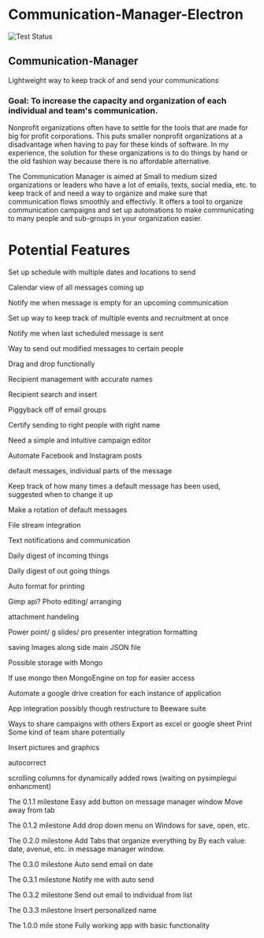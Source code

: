 # Communication-Manager-Electron

![Test Status](https://github.com/harrellbm/Communication-Manager-Electron/workflows/Test%20Status/badge.svg)

## Communication-Manager
Lightweight way to keep track of and send your communications

### Goal:  To increase the capacity and organization of each individual and team's communication.

Nonprofit organizations often have to settle for the tools that are made for big for profit corporations.  This puts smaller nonprofit organizations at a disadvantage when having to pay for these kinds of software.  In my experience, the solution for these organizations is to do things by hand or the old fashion way because there is no affordable alternative. 

The Communication Manager is aimed at Small to medium sized organizations or leaders who have a lot of emails, texts, social media, etc. to keep track of and need a way to organize and make sure that communication flows smoothly and effectivly.  It offers a tool to organize communication campaigns and set up automations to make communicating to many people and sub-groups in your organization easier. 

# Potential Features
Set up schedule with multiple dates and locations to send

Calendar view of all messages coming up

Notify me when message is empty for an upcoming communication

Set up way to keep track of multiple events and recruitment at once

Notify me when last scheduled message is sent

Way to send out modified messages to certain people

Drag and drop functionally

Recipient management with accurate names

Recipient search and insert

Piggyback off of email groups

Certify sending to right people with right name

Need a simple and intuitive campaign editor

Automate Facebook and Instagram posts

default messages, individual parts of the message 

Keep track of how many times a default message has been used, suggested when to change it up

Make a rotation of default messages

File stream integration

Text notifications and communication

Daily digest of incoming things

Daily digest of out going things

Auto format for printing

Gimp api? Photo editing/ arranging

attachment handeling

Power point/ g slides/ pro presenter integration formatting

saving Images along side main JSON file 

Possible storage with Mongo

If use mongo then MongoEngine on top for easier access

Automate a google drive creation for each instance of application

App integration
  possibly though restructure to Beeware suite

Ways to share campaigns with others 
  Export as excel or google sheet 
  Print 
  Some kind of team share potentially 

Insert pictures and graphics 

autocorrect

scrolling columns for dynamically added rows (waiting on pysimplegui enhancment)





The 0.1.1 milestone
Easy add button on message manager window
Move away from tab

The 0.1.2 milestone
Add drop down menu on Windows for save, open, etc.

The 0.2.0 milestone
Add Tabs that organize everything by
By each value: date, avenue, etc. in message manager window.

The 0.3.0 milestone
Auto send email on date

The 0.3.1 milestone
Notify me with auto send

The 0.3.2 milestone
Send out email to individual from list

The 0.3.3 milestone
Insert personalized name

The 1.0.0 mile stone
Fully working app with basic functionality
